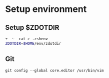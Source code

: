 # Setup environment

## Setup $ZDOTDIR

```sh
➜  ~  cat > .zshenv
ZDOTDIR=$HOME/env/zdotdir
```

## Git

```
git config --global core.editor /usr/bin/vim
```

